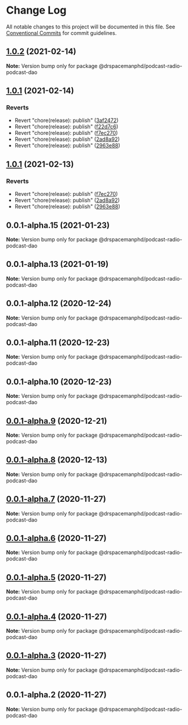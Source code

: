 # Change Log

All notable changes to this project will be documented in this file.
See [Conventional Commits](https://conventionalcommits.org) for commit guidelines.

## [1.0.2](https://github.com/drspacemanphd/podcast-radio-web/compare/@drspacemanphd/podcast-radio-podcast-dao@1.0.1...@drspacemanphd/podcast-radio-podcast-dao@1.0.2) (2021-02-14)

**Note:** Version bump only for package @drspacemanphd/podcast-radio-podcast-dao





## [1.0.1](https://github.com/drspacemanphd/podcast-radio-web/compare/@drspacemanphd/podcast-radio-podcast-dao@0.0.1-alpha.15...@drspacemanphd/podcast-radio-podcast-dao@1.0.1) (2021-02-14)


### Reverts

* Revert "chore(release): publish" ([3af2472](https://github.com/drspacemanphd/podcast-radio-web/commit/3af2472160fcaa18b8ddb94fd24acfea06e61462))
* Revert "chore(release): publish" ([f22d7c6](https://github.com/drspacemanphd/podcast-radio-web/commit/f22d7c66c0d1a21c06533d7190383e293f4a05b0))
* Revert "chore(release): publish" ([f7ec270](https://github.com/drspacemanphd/podcast-radio-web/commit/f7ec2702b4a119994785ad64d2b12b10a2b6e200))
* Revert "chore(release): publish" ([2ad8a92](https://github.com/drspacemanphd/podcast-radio-web/commit/2ad8a9247123d3afabcdc8409cb614f5f971a0bd))
* Revert "chore(release): publish" ([2963e88](https://github.com/drspacemanphd/podcast-radio-web/commit/2963e888482364630563f923282814de025a3f98))





## [1.0.1](https://github.com/drspacemanphd/podcast-radio-web/compare/@drspacemanphd/podcast-radio-podcast-dao@0.0.1-alpha.15...@drspacemanphd/podcast-radio-podcast-dao@1.0.1) (2021-02-13)


### Reverts

* Revert "chore(release): publish" ([f7ec270](https://github.com/drspacemanphd/podcast-radio-web/commit/f7ec2702b4a119994785ad64d2b12b10a2b6e200))
* Revert "chore(release): publish" ([2ad8a92](https://github.com/drspacemanphd/podcast-radio-web/commit/2ad8a9247123d3afabcdc8409cb614f5f971a0bd))
* Revert "chore(release): publish" ([2963e88](https://github.com/drspacemanphd/podcast-radio-web/commit/2963e888482364630563f923282814de025a3f98))





## 0.0.1-alpha.15 (2021-01-23)

**Note:** Version bump only for package @drspacemanphd/podcast-radio-podcast-dao





## 0.0.1-alpha.13 (2021-01-19)

**Note:** Version bump only for package @drspacemanphd/podcast-radio-podcast-dao





## 0.0.1-alpha.12 (2020-12-24)

**Note:** Version bump only for package @drspacemanphd/podcast-radio-podcast-dao





## 0.0.1-alpha.11 (2020-12-23)

**Note:** Version bump only for package @drspacemanphd/podcast-radio-podcast-dao





## 0.0.1-alpha.10 (2020-12-23)

**Note:** Version bump only for package @drspacemanphd/podcast-radio-podcast-dao





## [0.0.1-alpha.9](https://github.com/drspacemanphd/podcast-radio-web/compare/@drspacemanphd/podcast-radio-podcast-dao@0.0.1-alpha.8...@drspacemanphd/podcast-radio-podcast-dao@0.0.1-alpha.9) (2020-12-21)

**Note:** Version bump only for package @drspacemanphd/podcast-radio-podcast-dao





## [0.0.1-alpha.8](https://github.com/drspacemanphd/podcast-radio-web/compare/@drspacemanphd/podcast-radio-podcast-dao@0.0.1-alpha.7...@drspacemanphd/podcast-radio-podcast-dao@0.0.1-alpha.8) (2020-12-13)

**Note:** Version bump only for package @drspacemanphd/podcast-radio-podcast-dao





## [0.0.1-alpha.7](https://github.com/drspacemanphd/podcast-radio-web/compare/@drspacemanphd/podcast-radio-podcast-dao@0.0.1-alpha.6...@drspacemanphd/podcast-radio-podcast-dao@0.0.1-alpha.7) (2020-11-27)

**Note:** Version bump only for package @drspacemanphd/podcast-radio-podcast-dao





## [0.0.1-alpha.6](https://github.com/drspacemanphd/podcast-radio-web/compare/@drspacemanphd/podcast-radio-podcast-dao@0.0.1-alpha.5...@drspacemanphd/podcast-radio-podcast-dao@0.0.1-alpha.6) (2020-11-27)

**Note:** Version bump only for package @drspacemanphd/podcast-radio-podcast-dao





## [0.0.1-alpha.5](https://github.com/drspacemanphd/podcast-radio-web/compare/@drspacemanphd/podcast-radio-podcast-dao@0.0.1-alpha.4...@drspacemanphd/podcast-radio-podcast-dao@0.0.1-alpha.5) (2020-11-27)

**Note:** Version bump only for package @drspacemanphd/podcast-radio-podcast-dao





## [0.0.1-alpha.4](https://github.com/drspacemanphd/podcast-radio-web/compare/@drspacemanphd/podcast-radio-podcast-dao@0.0.1-alpha.3...@drspacemanphd/podcast-radio-podcast-dao@0.0.1-alpha.4) (2020-11-27)

**Note:** Version bump only for package @drspacemanphd/podcast-radio-podcast-dao





## [0.0.1-alpha.3](https://github.com/drspacemanphd/podcast-radio-web/compare/@drspacemanphd/podcast-radio-podcast-dao@0.0.1-alpha.2...@drspacemanphd/podcast-radio-podcast-dao@0.0.1-alpha.3) (2020-11-27)

**Note:** Version bump only for package @drspacemanphd/podcast-radio-podcast-dao





## 0.0.1-alpha.2 (2020-11-27)

**Note:** Version bump only for package @drspacemanphd/podcast-radio-podcast-dao
